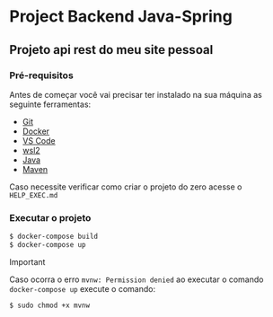 # Project Backend Java-Spring

## Projeto api rest do meu site pessoal

### Pré-requisitos

Antes de começar você vai precisar ter instalado na sua máquina
as seguinte ferramentas:

- [Git](https://git-scm.com)
- [Docker](https://docker.com)
- [VS Code](https://code.visualstudio.com/)
- [wsl2](https://learn.microsoft.com/pt-br/windows/wsl/install)
- [Java](https://www.oracle.com/br/java/technologies/downloads/)
- [Maven](https://www.oracle.com/br/java/technologies/downloads/)

Caso necessite verificar como criar o projeto do zero acesse o `HELP_EXEC.md`

### Executar o projeto

```bash
$ docker-compose build
$ docker-compose up
```

> [!IMPORTANT]
>
> Caso ocorra o erro `mvnw: Permission denied` ao executar o comando `docker-compose up` execute o comando:

```bash
$ sudo chmod +x mvnw
```
